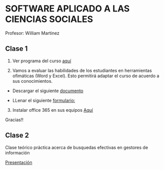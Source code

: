 # SOFTWARE APLICADO A LAS CIENCIAS SOCIALES
Profesor: William Martinez

## Clase 1

1. Ver programa del curso [aquí](https://github.com/wamartinez/sacs/blob/main/Documents/PROGRAMASOFTWARE.pdf)

2. Vamos a evaluar las habilidades de los estudiantes en herramientas ofimáticas (Word y Excel). Esto permitirá adaptar el curso de acuerdo a sus conocimientos.

- Descargar el siguiente [documento](https://github.com/wamartinez/sacs/blob/main/Ejercicio/Ejercicio.docx)

- LLenar el siguiente [formulario:](https://forms.gle/k8ENnTLwQxEMHTau7)

3. Instalar office 365 en sus equipos [Aquí](http://ciencias.bogota.unal.edu.co/fileadmin/Facultad_de_Ciencias/Contingencia_Covid_19/Files/INSTRUCTIVO_DE_REGISTRO_DESCARGA_OFFICE_GRATUITA_DOCENTES_Y_ESTUDIANTES_UNAL__2_.pdf)


Gracias!!


## Clase 2

Clase teórico práctica acerca de busquedas efectivas en gestores de información

[Presentación](https://github.com/wamartinez/sacs/blob/main/Documents/Clase2/ClaseSem1_OperadoresBooleanos.pptx)
